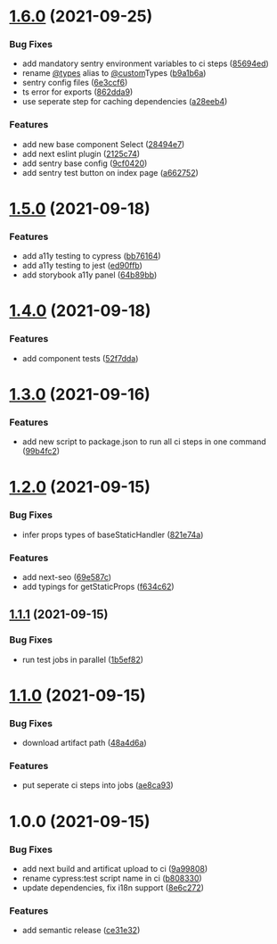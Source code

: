 # [1.6.0](https://github.com/tim-richter/next-boiler/compare/v1.5.0...v1.6.0) (2021-09-25)


### Bug Fixes

* add mandatory sentry environment variables to ci steps ([85694ed](https://github.com/tim-richter/next-boiler/commit/85694ed5facf2e1af6f74be03c0f7d95b303896f))
* rename [@types](https://github.com/types) alias to [@custom](https://github.com/custom)Types ([b9a1b6a](https://github.com/tim-richter/next-boiler/commit/b9a1b6a844ebbedddd6ca3b1eaad56424334c5e2))
* sentry config files ([6e3ccf6](https://github.com/tim-richter/next-boiler/commit/6e3ccf6861a31d0b525077bd308ec911a0527b9c))
* ts error for exports ([862dda9](https://github.com/tim-richter/next-boiler/commit/862dda907f20123e587a5f33a0a2f2a75cf68e77))
* use seperate step for caching dependencies ([a28eeb4](https://github.com/tim-richter/next-boiler/commit/a28eeb4dc9afe88de404d58b06e209b3c2c37b54))


### Features

* add new base component Select ([28494e7](https://github.com/tim-richter/next-boiler/commit/28494e74515a74cc4d4f4644b85d6124e14e91af))
* add next eslint plugin ([2125c74](https://github.com/tim-richter/next-boiler/commit/2125c749c70bfe340ce0cfb45047a1eb7fb94a92))
* add sentry base config ([9cf0420](https://github.com/tim-richter/next-boiler/commit/9cf0420ba824511bb48f73b21b293f6c37d91e5d))
* add sentry test button on index page ([a662752](https://github.com/tim-richter/next-boiler/commit/a6627528f04d0f050a18295c7e32899330f937b0))

# [1.5.0](https://github.com/tim-richter/next-boiler/compare/v1.4.0...v1.5.0) (2021-09-18)


### Features

* add a11y testing to cypress ([bb76164](https://github.com/tim-richter/next-boiler/commit/bb76164de82ca9ea1379570406c38f226aea32a2))
* add a11y testing to jest ([ed90ffb](https://github.com/tim-richter/next-boiler/commit/ed90ffbd185a30e7c444fcbc453995a3b2cc4f03))
* add storybook a11y panel ([64b89bb](https://github.com/tim-richter/next-boiler/commit/64b89bb26be52bef7ce1df81a6c93b8ac447c4a7))

# [1.4.0](https://github.com/tim-richter/next-boiler/compare/v1.3.0...v1.4.0) (2021-09-18)


### Features

* add component tests ([52f7dda](https://github.com/tim-richter/next-boiler/commit/52f7ddad4e123450697dbb535bb3f27ae4e63cee))

# [1.3.0](https://github.com/tim-richter/next-boiler/compare/v1.2.0...v1.3.0) (2021-09-16)


### Features

* add new script to package.json to run all ci steps in one command ([99b4fc2](https://github.com/tim-richter/next-boiler/commit/99b4fc271db3401adbbf55b1769ecc533440fb58))

# [1.2.0](https://github.com/tim-richter/next-boiler/compare/v1.1.1...v1.2.0) (2021-09-15)


### Bug Fixes

* infer props types of baseStaticHandler ([821e74a](https://github.com/tim-richter/next-boiler/commit/821e74ab9143a4a9f35f2641dab8cef52a9ae183))


### Features

* add next-seo ([69e587c](https://github.com/tim-richter/next-boiler/commit/69e587c226fa92c08d1a4a9ad6f44318efbb85f6))
* add typings for getStaticProps ([f634c62](https://github.com/tim-richter/next-boiler/commit/f634c621a41be446a6720ed78daf661b67f583c2))

## [1.1.1](https://github.com/tim-richter/next-boiler/compare/v1.1.0...v1.1.1) (2021-09-15)


### Bug Fixes

* run test jobs in parallel ([1b5ef82](https://github.com/tim-richter/next-boiler/commit/1b5ef82de8a8eacc8110f91b1aee59e6b97e008e))

# [1.1.0](https://github.com/tim-richter/next-boiler/compare/v1.0.0...v1.1.0) (2021-09-15)


### Bug Fixes

* download artifact path ([48a4d6a](https://github.com/tim-richter/next-boiler/commit/48a4d6a0b521fe8ee61fa6e38c0eb567a7d5599a))


### Features

* put seperate ci steps into jobs ([ae8ca93](https://github.com/tim-richter/next-boiler/commit/ae8ca934c5dcd21732df790d8a41285da21dfaa4))

# 1.0.0 (2021-09-15)


### Bug Fixes

* add next build and artificat upload to ci ([9a99808](https://github.com/tim-richter/next-boiler/commit/9a99808668b56d7a1e3dd6643cc9bba89e6de223))
* rename cypress:test script name in ci ([b808330](https://github.com/tim-richter/next-boiler/commit/b808330f91df8fe02f705becc8f07a87b40eb343))
* update dependencies, fix i18n support ([8e6c272](https://github.com/tim-richter/next-boiler/commit/8e6c272d4ba902e41186fd7fcb680818bb4c04f3))


### Features

* add semantic release ([ce31e32](https://github.com/tim-richter/next-boiler/commit/ce31e323196a6dbfc88630b034af1bbfeacf019e))
